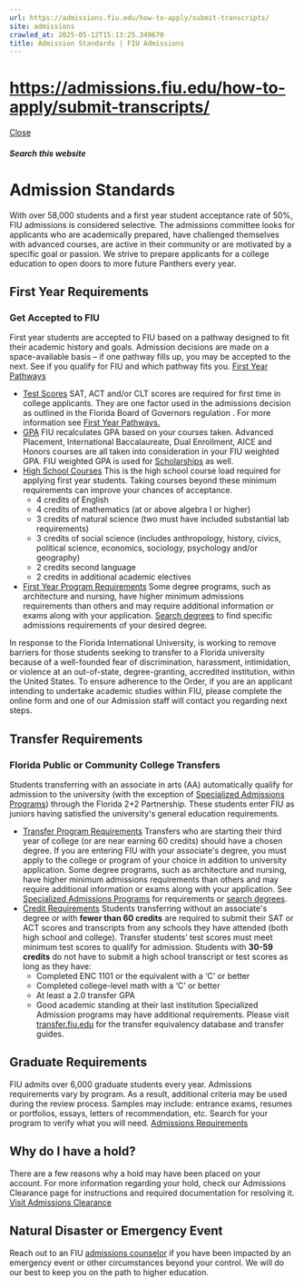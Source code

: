 ```yaml
---
url: https://admissions.fiu.edu/how-to-apply/submit-transcripts/
site: admissions
crawled_at: 2025-05-12T15:13:25.349670
title: Admission Standards | FIU Admissions
---
```


# https://admissions.fiu.edu/how-to-apply/submit-transcripts/

[ Close ](https://admissions.fiu.edu/admission-standards/)
##### Search this website
# Admission Standards
With over 58,000 students and a first year student acceptance rate of 50%, FIU admissions is considered selective. The admissions committee looks for applicants who are academically prepared, have challenged themselves with advanced courses, are active in their community or are motivated by a specific goal or passion. We strive to prepare applicants for a college education to open doors to more future Panthers every year.
## First Year Requirements
### Get Accepted to FIU
First year students are accepted to FIU based on a pathway designed to fit their academic history and goals. Admission decisions are made on a space-available basis – if one pathway fills up, you may be accepted to the next. See if you qualify for FIU and which pathway fits you.
[First Year Pathways](https://admissions.fiu.edu/admission-standards/freshman-pathways/index.html)
  * [Test Scores](https://admissions.fiu.edu/admission-standards/#panel-N103E6-1)
SAT, ACT and/or CLT scores are required for first time in college applicants. They are one factor used in the admissions decision as outlined in the Florida Board of Governors regulation . For more information see [First Year Pathways.](https://admissions.fiu.edu/admission-standards/freshman-pathways/index.html)
  * [GPA](https://admissions.fiu.edu/admission-standards/#panel-N103E6-2)
FIU recalculates GPA based on your courses taken. Advanced Placement, International Baccalaureate, Dual Enrollment, AICE and Honors courses are all taken into consideration in your FIU weighted GPA. FIU weighted GPA is used for [Scholarships](https://admissions.fiu.edu/cost-and-aid/scholarships/index.html) as well.
  * [High School Courses](https://admissions.fiu.edu/admission-standards/#panel-N103E6-3)
This is the high school course load required for applying first year students. Taking courses beyond these minimum requirements can improve your chances of acceptance.
    * 4 credits of English
    * 4 credits of mathematics (at or above algebra I or higher)
    * 3 credits of natural science (two must have included substantial lab requirements)
    * 3 credits of social science (includes anthropology, history, civics, political science, economics, sociology, psychology and/or geography)
    * 2 credits second language
    * 2 credits in additional academic electives
  * [First Year Program Requirements](https://admissions.fiu.edu/admission-standards/#panel-N103E6-4)
Some degree programs, such as architecture and nursing, have higher minimum admissions requirements than others and may require additional information or exams along with your application. [Search degrees](https://www.fiu.edu/academics/degrees-and-programs/index.html) to find specific admissions requirements of your desired degree.


In response to the  Florida International University, is working to remove barriers for those students seeking to transfer to a Florida university because of a well-founded fear of discrimination, harassment, intimidation, or violence at an out-of-state, degree-granting, accredited institution, within the United States. To ensure adherence to the Order, if you are an applicant intending to undertake academic studies within FIU, please complete the online form  and one of our Admission staff will contact you regarding next steps.
## Transfer Requirements
### Florida Public or Community College Transfers
Students transferring with an associate in arts (AA) automatically qualify for admission to the university (with the exception of [Specialized Admissions Programs](https://transfer.fiu.edu/limited-access-programs/)) through the Florida 2+2 Partnership. These students enter FIU as juniors having satisfied the university's general education requirements.
  * [Transfer Program Requirements](https://admissions.fiu.edu/admission-standards/#panel-N10820-1)
Transfers who are starting their third year of college (or are near earning 60 credits) should have a chosen degree. If you are entering FIU with your associate's degree, you must apply to the college or program of your choice in addition to university application. Some degree programs, such as architecture and nursing, have higher minimum admissions requirements than others and may require additional information or exams along with your application. See [Specialized Admissions Programs](https://transfer.fiu.edu/limited-access-programs/) for requirements or [search degrees](https://www.fiu.edu/academics/degrees-and-programs/).
  * [Credit Requirements](https://admissions.fiu.edu/admission-standards/#panel-N10820-2)
Students transferring without an associate's degree or with **fewer than 60 credits** are required to submit their SAT or ACT scores and transcripts from any schools they have attended (both high school and college). Transfer students’ test scores must meet minimum test scores to qualify for admission.
Students with **30-59 credits** do not have to submit a high school transcript or test scores as long as they have:
    * Completed ENC 1101 or the equivalent with a ‘C’ or better
    * Completed college-level math with a ‘C’ or better
    * At least a 2.0 transfer GPA
    * Good academic standing at their last institution
Specialized Admission programs may have additional requirements. Please visit [transfer.fiu.edu](https://transfer.fiu.edu/) for the transfer equivalency database and transfer guides.


## Graduate Requirements
FIU admits over 6,000 graduate students every year. Admissions requirements vary by program. As a result, additional criteria may be used during the review process. Samples may include: entrance exams, resumes or portfolios, essays, letters of recommendation, etc. Search for your program to verify what you will need.
[Admissions Requirements](https://admissions.fiu.edu/how-to-apply/graduate-applicant/admission-requirements/index.html)
## Why do I have a hold?
There are a few reasons why a hold may have been placed on your account. For more information regarding your hold, check our Admissions Clearance page for instructions and required documentation for resolving it.
[Visit Admissions Clearance](https://admissions.fiu.edu/admissions-clearance/index.html)
## Natural Disaster or Emergency Event
Reach out to an FIU [admissions counselor](https://admissions.fiu.edu/contact/index.html#2) if you have been impacted by an emergency event or other circumstances beyond your control. We will do our best to keep you on the path to higher education.

